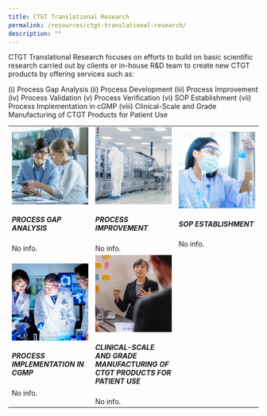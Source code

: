 ```yaml
---
title: CTGT Translational Research
permalink: /resources/ctgt-translational-research/
description: ""
---
```

CTGT Translational Research focuses on efforts to build on basic scientific research carried out by clients or in-house R&amp;D team to create new CTGT products by offering services such as:

(i) Process Gap Analysis
(ii) Process Development
(iii) Process Improvement
(iv) Process Validation
(v) Process Verification
(vi) SOP Establishment
(vii) Process Implementation in cGMP
(viii) Clinical-Scale and Grade Manufacturing of CTGT Products for Patient Use


<table>
  <tbody>
    <tr>
      <td style="width:33%">
        <img src="/images/Resources/CTGT%20Translational%20Research/shutterstock_1104131693.jpg">
        <h5>PROCESS GAP ANALYSIS</h5>
        No info.
      </td>
      <td style="width:33%">
        <img src="/images/Resources/CTGT%20Translational%20Research/shutterstock_1268263936.jpg">
        <h5>PROCESS IMPROVEMENT</h5>
        No info.
      </td>
      <td style="width:33%">
        <img src="/images/Resources/CTGT%20Translational%20Research/shutterstock_1190376445.jpg">
        <h5>SOP ESTABLISHMENT</h5>
        No info.
      </td>
    </tr>
    <tr>
      <td style="width:33%">
        <img src="/images/Resources/CTGT%20Translational%20Research/service-1-2.jpg">
        <h5>PROCESS IMPLEMENTATION IN CGMP</h5>
        No info.
      </td>
      <td style="width:33%">
        <img src="/images/Resources/CTGT%20Translational%20Research/shutterstock_519817903.jpg">
        <h5>CLINICAL-SCALE AND GRADE MANUFACTURING OF CTGT PRODUCTS FOR PATIENT USE</h5>
        No info.
      </td>
    </tr>
  </tbody>
</table>